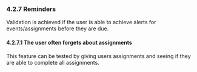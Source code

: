 ### 4.2.7 Reminders

Validation is achieved if the user is able to achieve alerts for events/assignments before they are due.

#### 4.2.7.1 The user often forgets about assignments

This feature can be tested by giving users assignments and seeing if they are able to complete all assignments.

